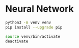# Neural Network

```bash
python3 -m venv venv
pip install --upgrade pip
```

```bash
source venv/bin/activate
deactivate
```